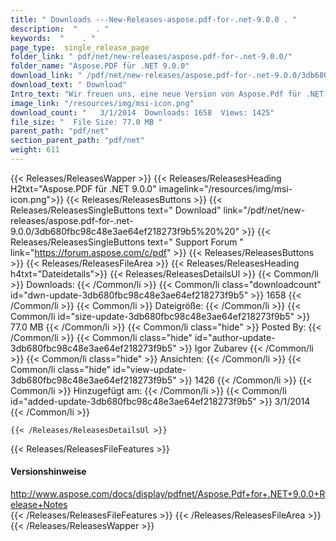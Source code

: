 ```yaml
---
title: " Downloads ---New-Releases-aspose.pdf-for-.net-9.0.0 . "
description:  "    . " 
keywords:  "    . " 
page_type:  single_release_page
folder_link: " pdf/net/new-releases/aspose.pdf-for-.net-9.0.0/"
folder_name: "Aspose.PDF für .NET 9.0.0"
download_link: " /pdf/net/new-releases/aspose.pdf-for-.net-9.0.0/3db680fbc98c48e3ae64ef218273f9b5"
download_text: " Download"
Intro_text: "Wir freuen uns, eine neue Version von Aspose.Pdf für .NET mit folgenden Impr..."
image_link: "/resources/img/msi-icon.png"
download_count: "   3/1/2014  Downloads: 1658  Views: 1425"
file_size: "  File Size: 77.0 MB "
parent_path: "pdf/net"
section_parent_path: "pdf/net"
weight: 611
---
```


{{< Releases/ReleasesWapper >}}
  {{< Releases/ReleasesHeading H2txt="Aspose.PDF für .NET 9.0.0" imagelink="/resources/img/msi-icon.png">}}
  {{< Releases/ReleasesButtons >}}
    {{< Releases/ReleasesSingleButtons text=" Download" link="/pdf/net/new-releases/aspose.pdf-for-.net-9.0.0/3db680fbc98c48e3ae64ef218273f9b5%20%20" >}}
    {{< Releases/ReleasesSingleButtons text=" Support Forum " link="https://forum.aspose.com/c/pdf" >}}
  {{< Releases/ReleasesButtons >}}
  {{< Releases/ReleasesFileArea >}}
    {{< Releases/ReleasesHeading h4txt="Dateidetails">}}
    {{< Releases/ReleasesDetailsUl >}}
            {{< Common/li >}} Downloads: {{< /Common/li >}}
      {{< Common/li class="downloadcount" id="dwn-update-3db680fbc98c48e3ae64ef218273f9b5" >}} 1658 {{< /Common/li >}}
      {{< Common/li >}} Dateigröße: {{< /Common/li >}}
      {{< Common/li id="size-update-3db680fbc98c48e3ae64ef218273f9b5" >}} 77.0 MB {{< /Common/li >}} 
      {{< Common/li  class="hide" >}} Posted By: {{< /Common/li >}} 
      {{< Common/li class="hide" id="author-update-3db680fbc98c48e3ae64ef218273f9b5" >}} Igor Zubarev {{< /Common/li >}}
      {{< Common/li class="hide" >}} Ansichten: {{< /Common/li >}}
      {{< Common/li class="hide" id="view-update-3db680fbc98c48e3ae64ef218273f9b5" >}} 1426 {{< /Common/li >}}
      {{< Common/li >}} Hinzugefügt am: {{< /Common/li >}}
      {{< Common/li id="added-update-3db680fbc98c48e3ae64ef218273f9b5" >}} 3/1/2014 {{< /Common/li >}} 

    {{< /Releases/ReleasesDetailsUl >}}

  {{< Releases/ReleasesFileFeatures >}}
      <h4>Versionshinweise</h4><div> <a href="http://www.aspose.com/docs/display/pdfnet/Aspose.Pdf+for+.NET+9.0.0+Release+Notes">http://www.aspose.com/docs/display/pdfnet/Aspose.Pdf+for+.NET+9.0.0+Release+Notes</a></div>
  {{< /Releases/ReleasesFileFeatures >}}
 {{< /Releases/ReleasesFileArea >}}
{{< /Releases/ReleasesWapper >}}



